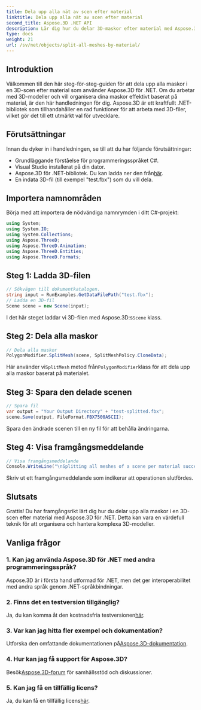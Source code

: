 ```yaml
---
title: Dela upp alla nät av scen efter material
linktitle: Dela upp alla nät av scen efter material
second_title: Aspose.3D .NET API
description: Lär dig hur du delar 3D-maskor efter material med Aspose.3D för .NET. Följ vår steg-för-steg-guide för effektiv organisation och hantering av 3D-modeller.
type: docs
weight: 21
url: /sv/net/objects/split-all-meshes-by-material/
---
```

## Introduktion
Välkommen till den här steg-för-steg-guiden för att dela upp alla maskor i en 3D-scen efter material som använder Aspose.3D för .NET. Om du arbetar med 3D-modeller och vill organisera dina maskor effektivt baserat på material, är den här handledningen för dig. Aspose.3D är ett kraftfullt .NET-bibliotek som tillhandahåller en rad funktioner för att arbeta med 3D-filer, vilket gör det till ett utmärkt val för utvecklare.
## Förutsättningar
Innan du dyker in i handledningen, se till att du har följande förutsättningar:
- Grundläggande förståelse för programmeringsspråket C#.
- Visual Studio installerat på din dator.
-  Aspose.3D för .NET-bibliotek. Du kan ladda ner den från[här](https://releases.aspose.com/3d/net/).
- En indata 3D-fil (till exempel "test.fbx") som du vill dela.
## Importera namnområden
Börja med att importera de nödvändiga namnrymden i ditt C#-projekt:
```csharp
using System;
using System.IO;
using System.Collections;
using Aspose.ThreeD;
using Aspose.ThreeD.Animation;
using Aspose.ThreeD.Entities;
using Aspose.ThreeD.Formats;
```
## Steg 1: Ladda 3D-filen
```csharp
// Sökvägen till dokumentkatalogen.
string input = RunExamples.GetDataFilePath("test.fbx");
// Ladda en 3D-fil
Scene scene = new Scene(input);
```
 I det här steget laddar vi 3D-filen med Aspose.3D:s`Scene` klass.
## Steg 2: Dela alla maskor
```csharp
// Dela alla maskor
PolygonModifier.SplitMesh(scene, SplitMeshPolicy.CloneData);
```
 Här använder vi`SplitMesh` metod från`PolygonModifier`klass för att dela upp alla maskor baserat på materialet.
## Steg 3: Spara den delade scenen
```csharp
// Spara fil
var output = "Your Output Directory" + "test-splitted.fbx";
scene.Save(output, FileFormat.FBX7500ASCII);
```
Spara den ändrade scenen till en ny fil för att behålla ändringarna.
## Steg 4: Visa framgångsmeddelande
```csharp
// Visa framgångsmeddelande
Console.WriteLine("\nSplitting all meshes of a scene per material successfully.\nFile saved at " + output);
```
Skriv ut ett framgångsmeddelande som indikerar att operationen slutfördes.
## Slutsats
Grattis! Du har framgångsrikt lärt dig hur du delar upp alla maskor i en 3D-scen efter material med Aspose.3D för .NET. Detta kan vara en värdefull teknik för att organisera och hantera komplexa 3D-modeller.
## Vanliga frågor
### 1. Kan jag använda Aspose.3D för .NET med andra programmeringsspråk?
Aspose.3D är i första hand utformad för .NET, men det ger interoperabilitet med andra språk genom .NET-språkbindningar.
### 2. Finns det en testversion tillgänglig?
 Ja, du kan komma åt den kostnadsfria testversionen[här](https://releases.aspose.com/).
### 3. Var kan jag hitta fler exempel och dokumentation?
 Utforska den omfattande dokumentationen på[Aspose.3D-dokumentation](https://reference.aspose.com/3d/net/).
### 4. Hur kan jag få support för Aspose.3D?
 Besök[Aspose.3D-forum](https://forum.aspose.com/c/3d/18) för samhällsstöd och diskussioner.
### 5. Kan jag få en tillfällig licens?
 Ja, du kan få en tillfällig licens[här](https://purchase.aspose.com/temporary-license/).